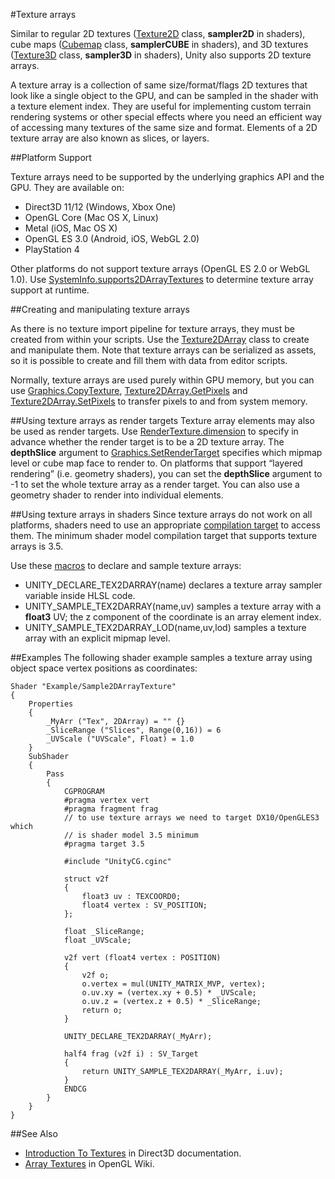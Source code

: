 #Texture arrays

Similar to regular 2D textures ([Texture2D](class-TextureImporter) class, __sampler2D__ in shaders), cube maps ([Cubemap](class-Cubemap) class, __samplerCUBE__ in shaders), and 3D textures ([Texture3D](class-Texture3D) class, __sampler3D__ in shaders), Unity also supports 2D texture arrays.

A texture array is a collection of same size/format/flags 2D textures that look like a single object to the GPU, and can be sampled in the shader with a texture element index. They are useful for implementing custom terrain rendering systems or other special effects where you need an efficient way of accessing many textures of the same size and format. Elements of a 2D texture array are also known as slices, or layers.

##Platform Support

Texture arrays need to be supported by the underlying graphics API and the GPU. They are available on:

* Direct3D 11/12 (Windows, Xbox One)
* OpenGL Core (Mac OS X, Linux)
* Metal (iOS, Mac OS X)
* OpenGL ES 3.0 (Android, iOS, WebGL 2.0)
* PlayStation 4

Other platforms do not support texture arrays (OpenGL ES 2.0 or WebGL 1.0). Use [SystemInfo.supports2DArrayTextures](ScriptRef:SystemInfo-supports2DArrayTextures.html) to determine texture array support at runtime.

##Creating and manipulating texture arrays

As there is no texture import pipeline for texture arrays, they must be created from within your scripts. Use the [Texture2DArray](ScriptRef:Texture2DArray.html) class to create and manipulate them. Note that texture arrays can be serialized as assets, so it is possible to create and fill them with data from editor scripts.

Normally, texture arrays are used purely within GPU memory, but you can use [Graphics.CopyTexture](ScriptRef:Graphics.CopyTexture.html), [Texture2DArray.GetPixels](ScriptRef:Texture2DArray.GetPixels.html) and [Texture2DArray.SetPixels](ScriptRef:Texture2DArray.SetPixels.html) to transfer pixels to and from system memory.

##Using texture arrays as render targets
Texture array elements may also be used as render targets. Use [RenderTexture.dimension](ScriptRef:RenderTexture-dimension.html) to specify in advance whether the render target is to be a 2D texture array. The __depthSlice__ argument to [Graphics.SetRenderTarget](ScriptRef:Graphics.SetRenderTarget.html) specifies which mipmap level or cube map face to render to. On platforms that support “layered rendering” (i.e. geometry shaders), you can set the __depthSlice__ argument to -1 to set the whole texture array as a render target. You can also use a geometry shader to render into individual elements.

##Using texture arrays in shaders
Since texture arrays do not work on all platforms, shaders need to use an appropriate [compilation target](SL-ShaderCompileTargets) to access them. The minimum shader model compilation target that supports texture arrays is 3.5.

Use these [macros](SL-BuiltinMacros) to declare and sample texture arrays:

* UNITY_DECLARE_TEX2DARRAY(name) declares a texture array sampler variable inside HLSL code.
* UNITY_SAMPLE_TEX2DARRAY(name,uv) samples a texture array with a __float3__ UV; the z component of the coordinate is an array element index.
* UNITY_SAMPLE_TEX2DARRAY_LOD(name,uv,lod) samples a texture array with an explicit mipmap level.

##Examples
The following shader example samples a texture array using object space vertex positions as coordinates:

````
Shader "Example/Sample2DArrayTexture"
{
    Properties
    {
        _MyArr ("Tex", 2DArray) = "" {}
        _SliceRange ("Slices", Range(0,16)) = 6
        _UVScale ("UVScale", Float) = 1.0
    }
    SubShader
    {
        Pass
        {
            CGPROGRAM
            #pragma vertex vert
            #pragma fragment frag
            // to use texture arrays we need to target DX10/OpenGLES3 which
            // is shader model 3.5 minimum
            #pragma target 3.5
            
            #include "UnityCG.cginc"

            struct v2f
            {
                float3 uv : TEXCOORD0;
                float4 vertex : SV_POSITION;
            };

            float _SliceRange;
            float _UVScale;

            v2f vert (float4 vertex : POSITION)
            {
                v2f o;
                o.vertex = mul(UNITY_MATRIX_MVP, vertex);
                o.uv.xy = (vertex.xy + 0.5) * _UVScale;
                o.uv.z = (vertex.z + 0.5) * _SliceRange;
                return o;
            }
            
            UNITY_DECLARE_TEX2DARRAY(_MyArr);

            half4 frag (v2f i) : SV_Target
            {
                return UNITY_SAMPLE_TEX2DARRAY(_MyArr, i.uv);
            }
            ENDCG
        }
    }
}
````


##See Also
* [Introduction To Textures](https://msdn.microsoft.com/en-us/library/windows/desktop/ff476906.aspx#Texture2D_Resource) in Direct3D documentation.
* [Array Textures](https://www.opengl.org/wiki/Array_Texture) in OpenGL Wiki.

